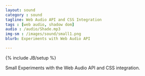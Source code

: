 ```yaml
---
layout: sound
category : sound
tagline: Web Audio API and CSS Integration
tags : [web audio, shadow dom]
audio : /audio/Shade.mp3
img-sm : /images/sound/small1.png
blurb: Experiments with Web Audio API

---
```

{% include JB/setup %}

Small Experiments with the Web Audio API and CSS integration. 
